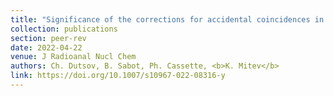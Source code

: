```yaml
---
title: "Significance of the corrections for accidental coincidences in liquid scintillation counting measurements"
collection: publications
section: peer-rev
date: 2022-04-22
venue: J Radioanal Nucl Chem
authors: Ch. Dutsov, B. Sabot, Ph. Cassette, <b>K. Mitev</b>
link: https://doi.org/10.1007/s10967-022-08316-y
---
```

